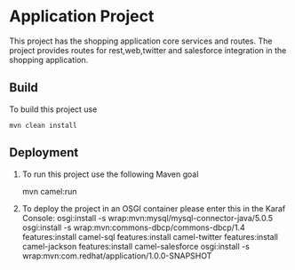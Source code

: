 Application Project
===================

This project has the shopping application core services and routes. The project provides routes for rest,web,twitter and salesforce integration in the shopping application.

Build
-----

To build this project use

    mvn clean install 

Deployment
----------

1) To run this project use the following Maven goal

    mvn camel:run

2) To deploy the project in an OSGI container please enter this in the Karaf Console:
	 osgi:install  -s wrap:mvn:mysql/mysql-connector-java/5.0.5
	 osgi:install -s wrap:mvn:commons-dbcp/commons-dbcp/1.4
	 features:install camel-sql
	 features:install camel-twitter
	 features:install  camel-jackson
	 features:install camel-salesforce
     osgi:install -s wrap:mvn:com.redhat/application/1.0.0-SNAPSHOT